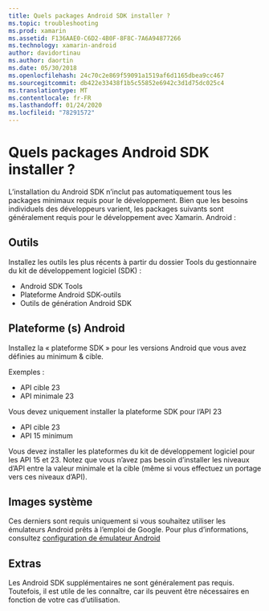 ```yaml
---
title: Quels packages Android SDK installer ?
ms.topic: troubleshooting
ms.prod: xamarin
ms.assetid: F136AAE0-C6D2-4B0F-8F8C-7A6A94877266
ms.technology: xamarin-android
author: davidortinau
ms.author: daortin
ms.date: 05/30/2018
ms.openlocfilehash: 24c70c2e869f59091a1519af6d1165dbea9cc467
ms.sourcegitcommit: db422e33438f1b5c55852e6942c3d1d75dc025c4
ms.translationtype: MT
ms.contentlocale: fr-FR
ms.lasthandoff: 01/24/2020
ms.locfileid: "78291572"
---
```

# <a name="which-android-sdk-packages-should-i-install"></a>Quels packages Android SDK installer ?

L’installation du Android SDK n’inclut pas automatiquement tous les packages minimaux requis pour le développement. Bien que les besoins individuels des développeurs varient, les packages suivants sont généralement requis pour le développement avec Xamarin. Android :

## <a name="tools"></a>Outils

Installez les outils les plus récents à partir du dossier Tools du gestionnaire du kit de développement logiciel (SDK) :

- Android SDK Tools
- Plateforme Android SDK-outils
- Outils de génération Android SDK

## <a name="android-platforms"></a>Plateforme (s) Android

Installez la « plateforme SDK » pour les versions Android que vous avez définies au minimum & cible.

Exemples :

- API cible 23
- API minimale 23

Vous devez uniquement installer la plateforme SDK pour l’API 23

- API cible 23
- API 15 minimum

Vous devez installer les plateformes du kit de développement logiciel pour les API 15 et 23. Notez que vous n’avez pas besoin d’installer les niveaux d’API entre la valeur minimale et la cible (même si vous effectuez un portage vers ces niveaux d’API).

## <a name="system-images"></a>Images système

Ces derniers sont requis uniquement si vous souhaitez utiliser les émulateurs Android prêts à l’emploi de Google. Pour plus d’informations, consultez [configuration de émulateur Android](~/android/get-started/installation/android-emulator/index.md)

## <a name="extras"></a>Extras
Les Android SDK supplémentaires ne sont généralement pas requis. Toutefois, il est utile de les connaître, car ils peuvent être nécessaires en fonction de votre cas d’utilisation.
